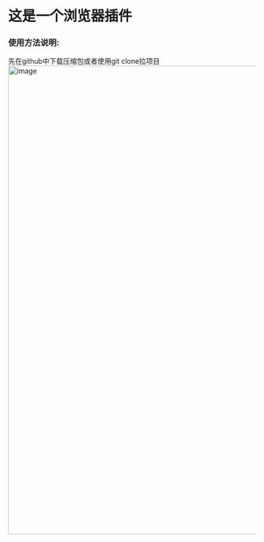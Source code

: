 # 这是一个浏览器插件

### 使用方法说明:

先在github中下载压缩包或者使用git clone拉项目
<img width="1920" height="953" alt="image" src="https://github.com/user-attachments/assets/4fb38f6f-2c68-4d8b-995a-241878b3a602" />
